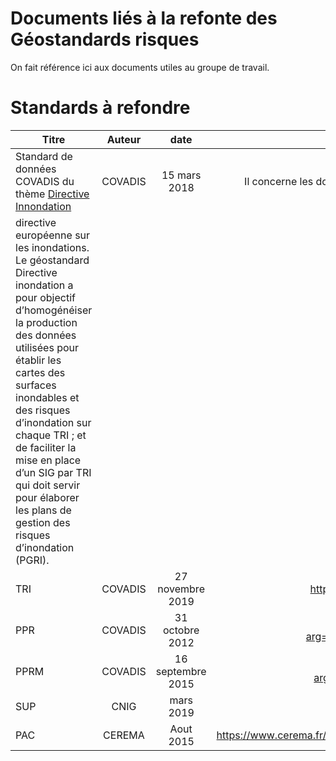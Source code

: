 # Documents liés à la refonte des Géostandards risques

On fait référence ici aux documents utiles au groupe de travail.

# **Standards à refondre**
| Titre     | Auteur   | date  |                                  Description                                                              |
| --------- |:--------:|:------:|:---------------------------------------------------------------------------------------------------------------------------------------------------------------------------------------------------------------------------------------------------------------------------------------------------------------------------------------------------------------------------------------------------------------------------------------------------------------------------------------------------------------------:|
| Standard de données COVADIS du thème [Directive Innondation](https://github.com/cnigfr/Geostandards-Risques/blob/main/documents/COVADIS_standard_DI_v2.1_cle84e119.pdf)| COVADIS | 15 mars 2018 | Il concerne les données géographiques produites sur environ 120 territoires à risque important d’inondation (TRI) et cartographiées aux fins de rapportage pour la
directive européenne sur les inondations. Le géostandard Directive inondation a pour objectif d’homogénéiser la production des données utilisées pour établir les cartes des surfaces inondables et des risques d’inondation sur chaque TRI ; et de faciliter la mise en place d’un SIG par TRI qui doit servir pour élaborer les plans de gestion des risques d’inondation (PGRI).|
| TRI| COVADIS | 27 novembre 2019 | https://github.com/cnigfr/Geostandards-Risques/blob/main/documents/_var_validator-site_docs_Doc-Utilisateurs-Validateur-TRI.pdf |
| PPR| COVADIS | 31 octobre 2012 | http://www.geoinformations.developpement-durable.gouv.fr/fichier/pdf/COVADIS_standard_PPR_v1_cor_cle2262bf.pdf?arg=177828737&cle=c4bb441d752f719a912f13fdc4253227725c4292&file=pdf%2FCOVADIS_standard_PPR_v1_cor_cle2262bf.pdf |
| PPRM | COVADIS | 16 septembre 2015 | http://www.geoinformations.developpement-durable.gouv.fr/fichier/pdf/covadis_standard_pprm_v1_cle5f1867.pdf?arg=177834903&cle=03199730531ea94d495483756e49e70eca96a58a&file=pdf%2Fcovadis_standard_pprm_v1_cle5f1867.pdf |
| SUP | CNIG | mars 2019 | http://cnig.gouv.fr/wp-content/uploads/2019/04/190321_Standard_CNIG_SUP.pdf |
| PAC | CEREMA | Aout 2015 | https://www.cerema.fr/system/files/documents/2017/07/Porter_a_connaissance_sur_les_risques_naturels_retour_d_experienes_approche_juridique_et_recommandations.pdf |
